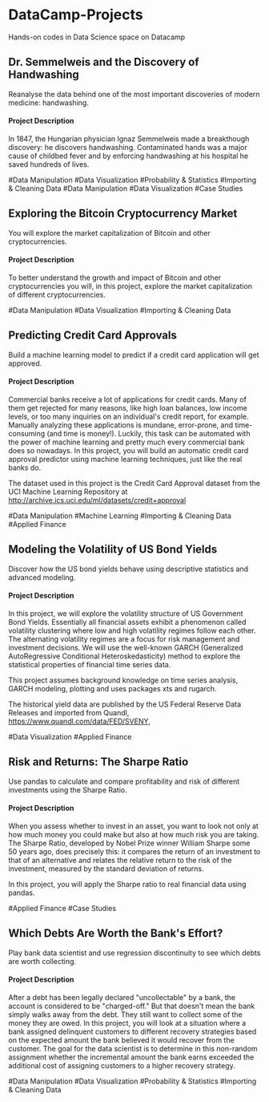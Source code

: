 # DataCamp-Projects
Hands-on codes in Data Science space on Datacamp

## Dr. Semmelweis and the Discovery of Handwashing
Reanalyse the data behind one of the most important discoveries of modern medicine: handwashing.
#### Project Description
In 1847, the Hungarian physician Ignaz Semmelweis made a breakthough discovery: he discovers handwashing. 
Contaminated hands was a major cause of childbed fever and by enforcing handwashing at his hospital he saved hundreds of lives.

#Data Manipulation
#Data Visualization
#Probability & Statistics
#Importing & Cleaning Data
#Data Manipulation
#Data Visualization
#Case Studies

## Exploring the Bitcoin Cryptocurrency Market
You will explore the market capitalization of Bitcoin and other cryptocurrencies.
#### Project Description
To better understand the growth and impact of Bitcoin and other cryptocurrencies you will, in this project, explore the market capitalization of different cryptocurrencies.

#Data Manipulation
#Data Visualization
#Importing & Cleaning Data

## Predicting Credit Card Approvals
Build a machine learning model to predict if a credit card application will get approved.
#### Project Description
Commercial banks receive a lot of applications for credit cards. Many of them get rejected for many reasons, like high loan balances, low income levels, or too many inquiries on an individual's credit report, for example. 
Manually analyzing these applications is mundane, error-prone, and time-consuming (and time is money!). Luckily, this task can be automated with the power of machine learning and pretty much every commercial bank does so nowadays. In this project, you will build an automatic credit card approval predictor using machine learning techniques, just like the real banks do.

The dataset used in this project is the Credit Card Approval dataset from the UCI Machine Learning Repository at http://archive.ics.uci.edu/ml/datasets/credit+approval

#Data Manipulation
#Machine Learning
#Importing & Cleaning Data
#Applied Finance

## Modeling the Volatility of US Bond Yields
Discover how the US bond yields behave using descriptive statistics and advanced modeling.
#### Project Description
In this project, we will explore the volatility structure of US Government Bond Yields. Essentially all financial assets exhibit a phenomenon called volatility clustering where low and high volatility regimes follow each other. The alternating volatility regimes are a focus for risk management and investment decisions. We will use the well-known GARCH (Generalized AutoRegressive Conditional Heteroskedasticity) method to explore the statistical properties of financial time series data.

This project assumes background knowledge on time series analysis, GARCH modeling, plotting and uses packages xts and rugarch.

The historical yield data are published by the US Federal Reserve Data Releases and imported from Quandl, https://www.quandl.com/data/FED/SVENY,

#Data Visualization
#Applied Finance

## Risk and Returns: The Sharpe Ratio
Use pandas to calculate and compare profitability and risk of different investments using the Sharpe Ratio.
#### Project Description
When you assess whether to invest in an asset, you want to look not only at how much money you could make but also at how much risk you are taking. The Sharpe Ratio, developed by Nobel Prize winner William Sharpe some 50 years ago, does precisely this: it compares the return of an investment to that of an alternative and relates the relative return to the risk of the investment, measured by the standard deviation of returns.

In this project, you will apply the Sharpe ratio to real financial data using pandas.

#Applied Finance
#Case Studies

## Which Debts Are Worth the Bank's Effort?
Play bank data scientist and use regression discontinuity to see which debts are worth collecting.
#### Project Description
After a debt has been legally declared "uncollectable" by a bank, the account is considered to be "charged-off." But that doesn't mean the bank simply walks away from the debt. They still want to collect some of the money they are owed. In this project, you will look at a situation where a bank assigned delinquent customers to different recovery strategies based on the expected amount the bank believed it would recover from the customer. The goal for the data scientist is to determine in this non-random assignment whether the incremental amount the bank earns exceeded the additional cost of assigning customers to a higher recovery strategy.

#Data Manipulation
#Data Visualization
#Probability & Statistics
#Importing & Cleaning Data
